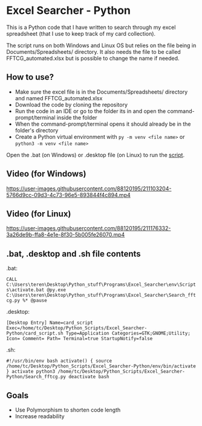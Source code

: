 # Excel Searcher - Python

This is a Python code that I have written to search through my excel spreadsheet (that I use to keep track of my card collection).

The script runs on both Windows and Linux OS but relies on the file being in Documents/Spreadsheets/ directory. It also needs the file to be called FFTCG_automated.xlsx but is possible to change the name if needed.

## How to use?
- Make sure the excel file is in the Documents/Spreadsheets/ directory and named FFTCG_automated.xlsx
- Download the code by cloning the repository
- Run the code in an IDE or go to the folder its in and open the command-prompt/terminal inside the folder
- When the command-prompt/terminal opens it should already be in the folder's directory
- Create a Python virtual environment with `py -m venv <file name>` or `python3 -m venv <file name>`

Open the .bat (on Windows) or .desktop file (on Linux) to run the [script](#.bat,-.desktop-and-.sh-file-contents).

## Video (for Windows)

https://user-images.githubusercontent.com/88120195/211103204-5766d9cc-09d3-4c73-96e5-893844f4c894.mp4

## Video (for Linux)

https://user-images.githubusercontent.com/88120195/211176332-3a26de9b-ffa8-4e1e-8f30-5b005fe26070.mp4



## .bat, .desktop and .sh file contents
.bat:

`CALL C:\Users\teren\Desktop\Python_stuff\Programs\Excel_Searcher\env\Scripts\activate.bat
@py.exe C:\Users\teren\Desktop\Python_stuff\Programs\Excel_Searcher\Search_fftcg.py %*
@pause`

.desktop:

`[Desktop Entry]
Name=card_script
Exec=/home/tc/Desktop/Python_Scripts/Excel_Searcher-Python/card_script.sh
Type=Application
Categories=GTK;GNOME;Utility;
Icon=
Comment=
Path=
Terminal=true
StartupNotify=false`

.sh:

`#!/usr/bin/env bash
activate() {
source /home/tc/Desktop/Python_Scripts/Excel_Searcher-Python/env/bin/activate
}
activate
python3 /home/tc/Desktop/Python_Scripts/Excel_Searcher-Python/Search_fftcg.py
deactivate
bash`

## Goals
- Use Polymorphism to shorten code length
- Increase readability
